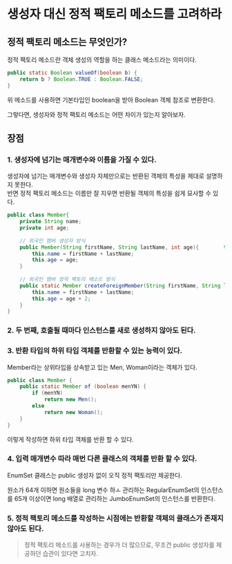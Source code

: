 # 생성자 대신 정적 팩토리 메소드를 고려하라

## 정적 팩토리 메소드는 무엇인가?

정적 팩토리 메소드란 객체 생성의 역할을 하는 클래스 메소드라는 의미이다.

```java
public static Boolean valueOf(boolean b) {
    return b ? Boolean.TRUE : Boolean.FALSE;
}
```

위 메소드를 사용하면 기본타입인 boolean을 받아 Boolean 객체 참조로 변환한다.

그렇다면, 생성자와 정적 팩토리 메소드는 어떤 차이가 있는지 알아보자.

## 장점

### 1.  생성자에 넘기는 매개변수와 이름을 가질 수 있다.

생성자에 넘기는 매개변수와 생성자 자체만으로는 반환된 객체의 특성을 제대로 설명하지 못한다.\
반면 정적 팩토리 메소드는 이름만 잘 지우면 반환될 객체의 특성을 쉽게 묘사할 수 있다.

```java
public class Member{
    private String name;
    private int age;
    
    // 외국인 멤버 생성자 방식
    public Member(String firstName, String lastName, int age){        this.name = firstName + lastName;
        this.name = firstName + lastName;
        this.age = age;
    }
    
    // 외국인 멤버 정적 팩토리 메소드 방식
    public static Member createForeignMember(String firstName, String lastName, int age) {
        this.name = firstName + lastName;
        this.age = age + 2;
    }
}
```

### 2. 두 번째, 호출될 때마다 인스턴스를 새로 생성하지 않아도 된다.

### 3. 반환 타입의 하위 타입 객체를 반환할 수 있는 능력이 있다.

Member라는 상위타입을 상속받고 있는 Men, Woman이라는 객체가 있다.

```java
public class Member {
    public static Member of (boolean menYN) {
        if (menYN) 
            return new Men();
        else
            return new Woman();
    }
}
```

이렇게 작성하면 하위 타입 객체를 반환 할 수 있다.

### 4. 입력 매개변수 따라 매번 다른 클래스의 객체를 반환 할 수 있다.

EnumSet 클래스는 public 생성자 없이 오직 정적 팩토리만 제공한다.

원소가 64개 이하면 원소들을 long 변수 하ㅗ 관리하는 RegularEnumSet의 인스턴스를 65개 이상이면 long 배열로 관리하는 JumboEnumSet의 인스턴스를 반환한다.

### 5. 정적 팩토리 메소드를 작성하는 시점에는 반환할 객체의 클래스가 존재지 않아도 된다.



> 정적 팩토리 메소드를 사용하는 경우가 더 많으므로, 무조건 public 생성자를 제공하던 습관이 있다면 고치자.

